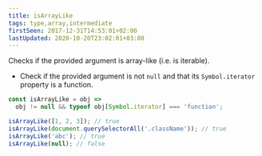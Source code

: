 ```yaml
---
title: isArrayLike
tags: type,array,intermediate
firstSeen: 2017-12-31T14:53:01+02:00
lastUpdated: 2020-10-20T23:02:01+03:00
---
```


Checks if the provided argument is array-like (i.e. is iterable).

- Check if the provided argument is not `null` and that its `Symbol.iterator` property is a function.

```js
const isArrayLike = obj =>
  obj != null && typeof obj[Symbol.iterator] === 'function';
```

```js
isArrayLike([1, 2, 3]); // true
isArrayLike(document.querySelectorAll('.className')); // true
isArrayLike('abc'); // true
isArrayLike(null); // false
```
